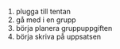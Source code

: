 1. plugga till tentan
1. gå med i en grupp
1. börja planera gruppuppgiften
1. börja skriva på uppsatsen
